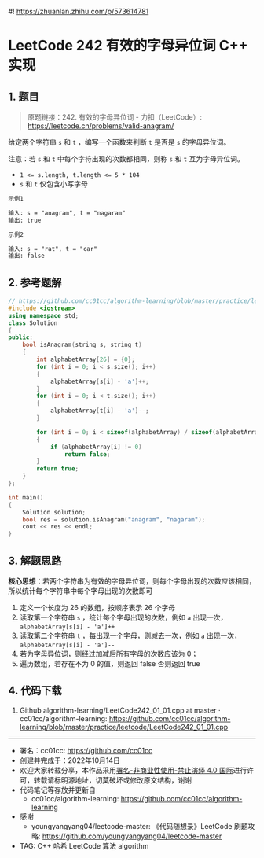 #! https://zhuanlan.zhihu.com/p/573614781
# LeetCode 242 有效的字母异位词 C++ 实现

## 1. 题目

> 原题链接：242. 有效的字母异位词 - 力扣（LeetCode）: <https://leetcode.cn/problems/valid-anagram/>

给定两个字符串 `s` 和 `t` ，编写一个函数来判断 `t` 是否是 `s` 的字母异位词。

注意：若 `s` 和 `t` 中每个字符出现的次数都相同，则称 `s` 和 `t` 互为字母异位词。

- `1 <= s.length, t.length <= 5 * 104`
- `s` 和 `t` 仅包含小写字母

```txt
示例1

输入: s = "anagram", t = "nagaram"
输出: true

示例2

输入: s = "rat", t = "car"
输出: false
```

## 2. 参考题解

```C++
// https://github.com/cc01cc/algorithm-learning/blob/master/practice/leetcode/LeetCode242_01_01.cpp
#include <iostream>
using namespace std;
class Solution
{
public:
    bool isAnagram(string s, string t)
    {
        int alphabetArray[26] = {0};
        for (int i = 0; i < s.size(); i++)
        {
            alphabetArray[s[i] - 'a']++;
        }
        for (int i = 0; i < t.size(); i++)
        {
            alphabetArray[t[i] - 'a']--;
        }

        for (int i = 0; i < sizeof(alphabetArray) / sizeof(alphabetArray[0]); i++)
        {
            if (alphabetArray[i] != 0)
                return false;
        }
        return true;
    }
};

int main()
{
    Solution solution;
    bool res = solution.isAnagram("anagram", "nagaram");
    cout << res << endl;
}

```

## 3. 解题思路

**核心思想**：若两个字符串为有效的字母异位词，则每个字母出现的次数应该相同，所以统计每个字符串中每个字母出现的次数即可

1. 定义一个长度为 26 的数组，按顺序表示 26 个字母
2. 读取第一个字符串 `s` ，统计每个字母出现的次数，例如 `a` 出现一次，`alphabetArray[s[i] - 'a']++`
3. 读取第二个字符串 `t` ，每出现一个字母，则减去一次，例如 `a` 出现一次，`alphabetArray[s[i] - 'a']--`
4. 若为字母异位词，则经过加减后所有字母的次数应该为 0；
5. 遍历数组，若存在不为 0 的值，则返回 false 否则返回 true


## 4. 代码下载

1. Github algorithm-learning/LeetCode242_01_01.cpp at master · cc01cc/algorithm-learning: <https://github.com/cc01cc/algorithm-learning/blob/master/practice/leetcode/LeetCode242_01_01.cpp>

---

- 署名：cc01cc: <https://github.com/cc01cc>
- 创建并完成于：2022年10月14日
- 欢迎大家转载分享，本作品采用[署名-非商业性使用-禁止演绎 4.0 国际](https://creativecommons.org/licenses/by-nc-nd/4.0/)进行许可，转载请标明源地址，切莫破坏或修改原文结构，谢谢
- 代码笔记等存放并更新自
  - cc01cc/algorithm-learning: <https://github.com/cc01cc/algorithm-learning>
- 感谢
  - youngyangyang04/leetcode-master: 《代码随想录》LeetCode 刷题攻略: <https://github.com/youngyangyang04/leetcode-master>
- TAG: C++ 哈希 LeetCode 算法 algorithm

